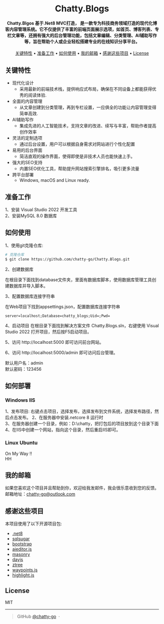 
<h1 align="center">
  <br>
  Chatty.Blogs
  <br>
</h1>

<h4 align="center">Chatty.Blgos 基于.Net8 MVC打造， 是一款专为科技商务领域打造的现代化博客内容管理系统。它不仅提供了丰富的前端页面展示选项，如首页、博客列表、专栏文章等，还拥有强大的后台管理功能，包括文章编辑、分类管理、AI辅助写作等，旨在帮助个人或企业轻松搭建专业的在线知识分享平台。</h4>



<p align="center">
  <a href="#关键特性">关键特性</a> •
  <a href="#准备工作">准备工作</a> •
  <a href="#如何使用">如何使用</a> •
  <a href="#我的邮箱">我的邮箱</a> •
  <a href="#感谢这些项目">感谢这些项目</a> •
  <a href="#license">License</a>
</p>


## 关键特性

* 现代化设计
  - 采用最新的前端技术栈，提供响应式布局，确保在不同设备上都能获得优秀的阅读体验.
* 全面的内容管理
  - 从文章创建到分类管理，再到专栏设置，一应俱全的功能让内容管理变得简单高效.
* AI辅助写作  
  - 集成先进的人工智能技术，支持文章的改进、续写与丰富，帮助作者提高创作效率
* 灵活的定制选项
  - 通过后台设置，用户可以根据自身需求对网站进行个性化配置
* 易用的后台界面
  - 简洁直观的操作界面，使得即使是非技术人员也能快速上手。
* 强大的SEO支持
  - 内置SEO优化工具，帮助提升网站搜索引擎排名，吸引更多流量
* 跨平台部署
  - Windows, macOS and Linux ready.

## 准备工作

1、安装 Visual Studio 2022 开发工具  
2、安装MySQL 8.0 数据库

## 如何使用



1、使用git克隆仓库:

```bash
# 克隆仓库
$ git clone https://github.com/chatty-go/Chatty.Blogs.git

```

2、创建数据库  

在根目录下面找到database文件夹，里面有数据库脚本，使用数据库管理工具创建数据库并导入脚本。



3、配置数据库连接字符串

在Web项目下找到appsettings.json，配置数据库连接字符串
```
server=localhost;Database=chatty_blogs;Uid=;Pwd=
```


4、启动项目
在根目录下面找到解决方案文件 Chatty.Blogs.sln，右键使用 Visual Studio 2022 打开项目，然后按F5启动项目。

5、访问 http://localhost:5000 即可访问前台网站。

6、访问 http://localhost:5000/admin 即可访问后台管理。

默认用户名：admin  
默认密码：123456


## 如何部署  

### Windows IIS

1、发布项目: 右键点击项目，选择发布，选择发布到文件系统，选择发布路径，然后点击发布。
2、在服务器中安装.netcore 8 运行时  
3、在服务器创建一个目录，例如：D:\chatty，把打包后的项目放到这个目录下面  
4、在IIS中创建一个网站，指向这个目录，然后重启IIS即可。  


### Linux Ubuntu  

On My Way !!   
HH  



## 我的邮箱

如果您喜欢这个项目并且帮助到你，欢迎给我发邮件，我会很乐意收到您的反馈。邮箱地址：[chatty-go@outlook.com](chatty-go@outlook.com)

## 感谢这些项目

本项目使用了以下开源项目包:

- [.net8](https://dotnet.microsoft.com/en-us/download/dotnet/8.0)
- [sqlsugar](https://www.donet5.com/Doc/1)
- [bootstrap](https://getbootstrap.com/)
- [aieditor.js](https://aieditor.dev/zh/getting-started.html)
- [masonry](https://masonry.desandro.com/)
- [dayjs](https://dayjs.fenxianglu.cn/)
- [ztree](https://docs.caacle.com/zTree_v3/index.html)
- [waypoints.js](http://imakewebthings.com/waypoints/)
- [highlight.js](https://highlightjs.org/)


## License

MIT

---

> GitHub [@chatty-go](https://github.com/chatty-go) &nbsp;&middot;&nbsp;

